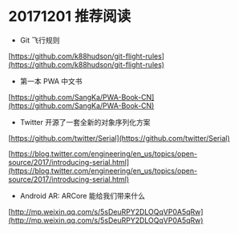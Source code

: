 # 20171201 推荐阅读

* Git 飞行规则

[https://github.com/k88hudson/git-flight-rules](https://github.com/k88hudson/git-flight-rules)

* 第一本 PWA 中文书

[https://github.com/SangKa/PWA-Book-CN](https://github.com/SangKa/PWA-Book-CN)

* Twitter 开源了一套全新的对象序列化方案

[https://github.com/twitter/Serial](https://github.com/twitter/Serial)

[https://blog.twitter.com/engineering/en_us/topics/open-source/2017/introducing-serial.html](https://blog.twitter.com/engineering/en_us/topics/open-source/2017/introducing-serial.html)

* Android AR: ARCore 能给我们带来什么

[http://mp.weixin.qq.com/s/5sDeuRPY2DLOQqVP0A5qRw](http://mp.weixin.qq.com/s/5sDeuRPY2DLOQqVP0A5qRw)